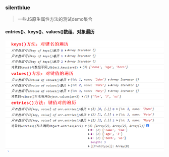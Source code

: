 ### silentblue
>   一些JS原生属性方法的测试demo集合

#### entries()、keys()、values()数组、对象遍历

![1](./README/README/1.png)

